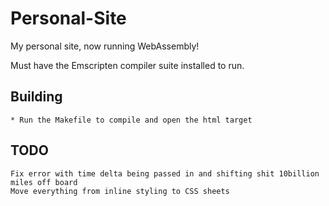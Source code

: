 # Personal-Site
My personal site, now running WebAssembly!

Must have the Emscripten compiler suite installed to run. 

## Building
	* Run the Makefile to compile and open the html target 

## TODO 
	Fix error with time delta being passed in and shifting shit 10billion miles off board 
	Move everything from inline styling to CSS sheets
